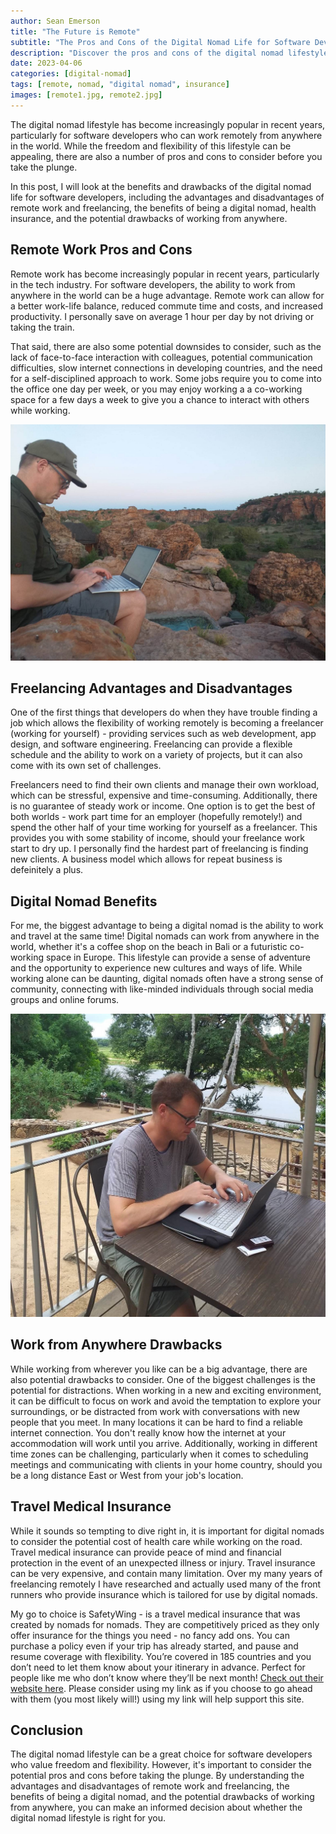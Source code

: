 ```yaml
---
author: Sean Emerson
title: "The Future is Remote"
subtitle: "The Pros and Cons of the Digital Nomad Life for Software Developers"
description: "Discover the pros and cons of the digital nomad lifestyle for software developers, including the benefits of remote work, freelancing advantages and disadvantages, and digital nomad benefits. Learn about the drawbacks of working from anywhere and the potential for distraction in this comprehensive guide."
date: 2023-04-06
categories: [digital-nomad]
tags: [remote, nomad, "digital nomad", insurance]
images: [remote1.jpg, remote2.jpg]
---
```

The digital nomad lifestyle has become increasingly popular in recent years, particularly for software developers who can work remotely from anywhere in the world. While the freedom and flexibility of this lifestyle can be appealing, there are also a number of pros and cons to consider before you take the plunge.

In this post, I will look at the benefits and drawbacks of the digital nomad life for software developers, including the advantages and disadvantages of remote work and freelancing, the benefits of being a digital nomad, health insurance, and the potential drawbacks of working from anywhere.

## Remote Work Pros and Cons

Remote work has become increasingly popular in recent years, particularly in the tech industry. For software developers, the ability to work from anywhere in the world can be a huge advantage. Remote work can allow for a better work-life balance, reduced commute time and costs, and increased productivity. I personally save on average 1 hour per day by not driving or taking the train. 

That said, there are also some potential downsides to consider, such as the lack of face-to-face interaction with colleagues, potential communication difficulties, slow internet connections in developing countries, and the need for a self-disciplined approach to work. Some jobs require you to come into the office one day per week, or you may enjoy working a a co-working space for a few days a week to give you a chance to interact with others while working.

![Working remotely in northern South Africa](remote1.jpeg)

## Freelancing Advantages and Disadvantages

One of the first things that developers do when they have trouble finding a job which allows the flexibility of working remotely is becoming a freelancer (working for yourself) - providing services such as web development, app design, and software engineering. Freelancing can provide a flexible schedule and the ability to work on a variety of projects, but it can also come with its own set of challenges. 

Freelancers need to find their own clients and manage their own workload, which can be stressful, expensive and time-consuming. Additionally, there is no guarantee of steady work or income. One option is to get the best of both worlds - work part time for an employer (hopefully remotely!) and spend the other half of your time working for yourself as a freelancer. This provides you with some stability of income, should your freelance work start to dry up. I personally find the hardest part of freelancing is finding new clients. A business model which allows for repeat business is defeinitely a plus.

## Digital Nomad Benefits

For me, the biggest advantage to being a digital nomad is the ability to work and travel at the same time! Digital nomads can work from anywhere in the world, whether it's a coffee shop on the beach in Bali or a futuristic co-working space in Europe. This lifestyle can provide a sense of adventure and the opportunity to experience new cultures and ways of life. While working alone can be daunting, digital nomads often have a strong sense of community, connecting with like-minded individuals through social media groups and online forums.

![Working remotely in Kruger National Park](remote2.jpeg)

## Work from Anywhere Drawbacks

While working from wherever you like can be a big advantage, there are also potential drawbacks to consider. One of the biggest challenges is the potential for distractions. When working in a new and exciting environment, it can be difficult to focus on work and avoid the temptation to explore your surroundings, or be distracted from work with conversations with new people that you meet. In many locations it can be hard to find a reliable internet connection. You don't really know how the internet at your accommodation will work until you arrive. Additionally, working in different time zones can be challenging, particularly when it comes to scheduling meetings and communicating with clients in your home country, should you be a long distance East or West from your job's location.

## Travel Medical Insurance

While it sounds so tempting to dive right in, it is important for digital nomads to consider the potential cost of health care while working on the road. Travel medical insurance can provide peace of mind and financial protection in the event of an unexpected illness or injury. Travel insurance can be very expensive, and contain many limitation. Over my many years of freelancing remotely I have researched and actually used many of the front runners who provide insurance which is tailored for use by digital nomads.

My go to choice is SafetyWing - is a travel medical insurance that was created by nomads for nomads. They are competitively priced as they only offer insurance for the things you need - no fancy add ons. You can purchase a policy even if your trip has already started, and pause and resume coverage with flexibility. You’re covered in 185 countries and you don’t need to let them know about your itinerary in advance. Perfect for people like me who don’t know where they’ll be next month! [Check out their website here](https://safetywing.com/?referenceID=24741702&utm_source=24741702&utm_medium=Ambassador). Please consider using my link as if you choose to go ahead with them (you most likely will!) using my link will help support this site.

## Conclusion

The digital nomad lifestyle can be a great choice for software developers who value freedom and flexibility. However, it's important to consider the potential pros and cons before taking the plunge. By understanding the advantages and disadvantages of remote work and freelancing, the benefits of being a digital nomad, and the potential drawbacks of working from anywhere, you can make an informed decision about whether the digital nomad lifestyle is right for you.
